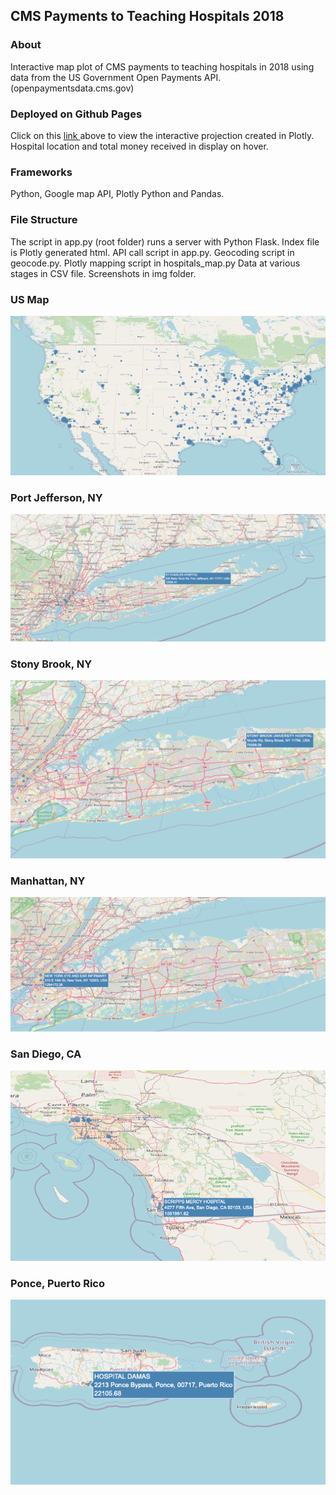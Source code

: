 ## CMS Payments to Teaching Hospitals 2018

### About
Interactive map plot of CMS payments to teaching hospitals in 2018 using data from the US Government Open Payments API. (openpaymentsdata.cms.gov)

### Deployed on Github Pages
Click on this <a href='https://sherirosalia.github.io/cms_hospital_payments/'>link </a>above to view the interactive projection created in Plotly. Hospital location and total money received in display on hover.

### Frameworks
Python, Google map API, Plotly Python and Pandas. 

### File Structure
The script in app.py (root folder) runs a server with Python Flask.
Index file is Plotly generated html.
API call script in app.py.
Geocoding script in geocode.py.
Plotly mapping script in hospitals_map.py
Data at various stages in CSV file.
Screenshots in img folder.


### US Map
![](img/usa_hospitals.png)

### Port Jefferson, NY
![](img/st_charles_ny.png)

### Stony Brook, NY
![](img/stony_brook_ny.png)

### Manhattan, NY
![](img/manhattan_ny.png)

### San Diego, CA
![](img/san_diego_ca.png)

### Ponce, Puerto Rico
![](img/puerto_rico.png)
